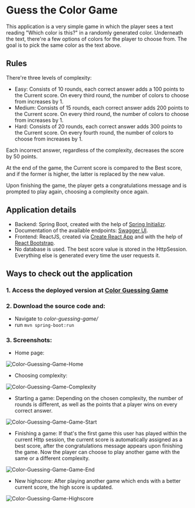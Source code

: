 # Guess the Color Game
This application is a very simple game in which the player sees a text reading "Which color is this?" in a randomly generated color. Underneath the text, there're a few options of colors for the player to choose from. The goal is to pick the same color as the text above.

## Rules
There're three levels of complexity:
- Easy: Consists of 10 rounds, each correct answer adds a 100 points to the Current score. On every third round, the number of colors to choose from increases by 1.
- Medium: Consists of 15 rounds, each correct answer adds 200 points to the Current score. On every third round, the number of colors to choose from increases by 1.
- Hard: Consists of 20 rounds, each correct answer adds 300 points to the Current score. On every fourth round, the number of colors to choose from increases by 1.  

Each incorrect answer, regardless of the complexity, decreases the score by 50 points.

At the end of the game, the Current score is compared to the Best score, and if the former is higher, the latter is replaced by the new value.

Upon finishing the game, the player gets a congratulations message and is prompted to play again, choosing a complexity once again.

## Application details

- Backend: Spring Boot, created with the help of [Spring Initializr](https://start.spring.io/).  
- Documentation of the available endpoints: [Swagger UI](https://guess-the-colour-game.herokuapp.com/swagger-ui/index.html?configUrl=/v3/api-docs/swagger-config#/).  
- Frontend: ReactJS, created via [Create React App](https://create-react-app.dev/) and with the help of [React Bootstrap](https://react-bootstrap.github.io/).  
- No database is used. The best score value is stored in the HttpSession. Everything else is generated every time the user requests it.

## Ways to check out the application
### 1. Access the deployed version at [Color Guessing Game](https://guess-the-colour-game.herokuapp.com/)
### 2. Download the source code and:
- Navigate to _color-guessing-game/_
- run `mvn spring-boot:run`
### 3. Screenshots:

- Home page: 

![Color-Guessing-Game-Home](https://user-images.githubusercontent.com/43497483/173827090-ec2bb469-d803-47c1-a1ee-a0b5731ffd8e.png)

- Choosing complexity:

![Color-Guessing-Game-Complexity](https://user-images.githubusercontent.com/43497483/173827390-5c15981d-632c-49e1-96f7-b224ae4d06a8.png)

- Starting a game: 
Depending on the chosen complexity, the number of rounds is different, as well as the points that a player wins on every correct answer.

![Color-Guessing-Game-Game-Start](https://user-images.githubusercontent.com/43497483/173827591-ee7b87a4-0ab6-4e40-876f-8c600b65203a.png)

- Finishing a game:
If that's the first game this user has played within the current Http session, the current score is automatically assigned as a best score, after the  congratulations message appears upon finishing the game. Now the player can choose to play another game with the same or a different complexity.

![Color-Guessing-Game-Game-End](https://user-images.githubusercontent.com/43497483/173827971-fcee6cc1-6f73-4e34-8032-8e8242c0b5be.png)

- New highscore:
After playing another game which ends with a better current score, the high score is updated. 

![Color-Guessing-Game-Highscore](https://user-images.githubusercontent.com/43497483/173828676-d8f9194d-31f4-4ed3-8cce-d3a750dfa68a.png)


